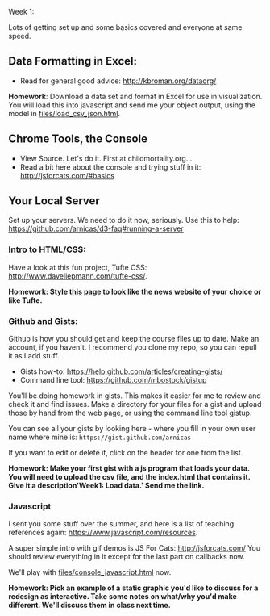 
Week 1:

Lots of getting set up and some basics covered and everyone at same speed.


## Data Formatting in Excel:

* Read for general good advice: http://kbroman.org/dataorg/

**Homework**: Download a data set and format in Excel for use in visualization. You will load this into javascript and send me your object output, using the model in [files/load_csv_json.html](files/load_csv_json.html).


## Chrome Tools, the Console

* View Source. Let's do it. First at childmortality.org...
* Read a bit here about the console and trying stuff in it: http://jsforcats.com/#basics


## Your Local Server

Set up your servers. We need to do it now, seriously. Use this to help: https://github.com/arnicas/d3-faq#running-a-server


### Intro to HTML/CSS:

Have a look at this fun project, Tufte CSS: http://www.daveliepmann.com/tufte-css/.

**Homework:  Style [this page](files/wapo_debates_article.html) to look like the news website of your choice or like Tufte.**


### Github and Gists:

Github is how you should get and keep the course files up to date.
Make an account, if you haven't.  I recommend you clone my repo, so you can repull it as I add stuff.

* Gists how-to:  https://help.github.com/articles/creating-gists/
* Command line tool: https://github.com/mbostock/gistup

You'll be doing homework in gists.  This makes it easier for me to review and check it and find issues.  Make a directory for your files for a gist and upload those by hand from the web page, or using the command line tool gistup.

You can see all your gists by looking here - where you fill in your own user name where mine is: `https://gist.github.com/arnicas`

If you want to edit or delete it, click on the header for one from the list.

**Homework: Make your first gist with a js program that loads your data. You will need to upload the csv file, and the index.html that contains it.  Give it a description'Week1: Load data.' Send me the link.**


### Javascript

I sent you some stuff over the summer, and here is a list of teaching references again: https://www.javascript.com/resources.

A super simple intro with gif demos is JS For Cats: http://jsforcats.com/
You should review everything in it except for the last part on callbacks now.

We'll play with [files/console_javascript.html](files/console_javascript.html) now.


**Homework: Pick an example of a static graphic you'd like to discuss for a redesign as interactive. Take some notes on what/why you'd make different.  We'll discuss them in class next time.**






